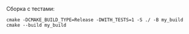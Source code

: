 Сборка с тестами:

    cmake -DCMAKE_BUILD_TYPE=Release -DWITH_TESTS=1 -S ./ -B my_build
    cmake --build my_build
